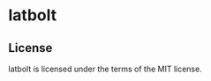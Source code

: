 latbolt
==============

License
--------------
latbolt is licensed under the terms of the MIT license.
